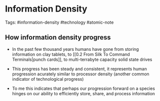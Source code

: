 # Information Density

Tags: #information-density #technology #atomic-note 

## How information density progress
- In the past few thousand years humans have gone from storing information on clay tablets, to [[0.2 From Silk To Command Terminals|punch cards]], to multi-terrabyte capacity solid state drives
  
- This progress has been steady and consistent, it represents human progression acurately similar to processor density (another common indicator of technological progress)
  
- To me this indicates that perhaps our progression forward on a species hinges on our ability to efficiently store, share, and process information